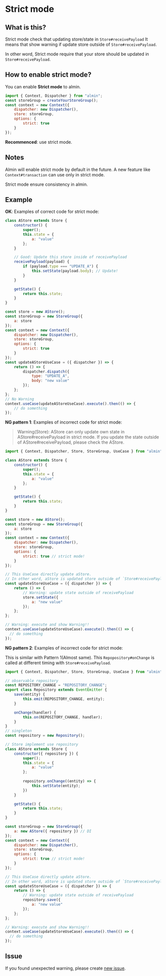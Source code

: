 # Strict mode

## What is this?

Strict mode check that updating store/state in `Store#receivePayload`
It means that show warning if update store outside of `Store#receivePayload`.

In other word, Strict mode require that your store should be updated in `Store#receivePayload`.

## How to enable strict mode?

You can enable **Strict mode** to almin.

```js
import { Context, Dispatcher } from "almin";
const storeGroup = createYourStoreGroup();
const context = new Context({
    dispatcher: new Dispatcher(),
    store: storeGroup,
    options: {
        strict: true
    }
});
```

**Recommenced**: use strict mode.

## Notes

Almin will enable strict mode by default in the future.
A new feature like `Context#transaction` can use only in strict mode.

Strict mode ensure consistency in almin.

## Example

**OK**: Examples of correct code for strict mode:

```js
class AStore extends Store {
    constructor() {
        super();
        this.state = {
            a: "value"
        };
    }

    // Good: Update this store inside of receivePayload
    receivePayload(payload) {
        if (payload.type === "UPDATE_A") {
            this.setState(payload.body); // Update!
        }
    }

    getState() {
        return this.state;
    }
}

const store = new AStore();
const storeGroup = new StoreGroup({
    a: store
});
const context = new Context({
    dispatcher: new Dispatcher(),
    store: storeGroup,
    options: {
        strict: true
    }
});
const updateAStoreUseCase = ({ dispatcher }) => {
    return () => {
        dispatcher.dispatch({
            type: "UPDATE_A",
            body: "new value"
        });
    };
};
// No Warning
context.useCase(updateAStoreUseCase).execute().then(() => {
    // do something
});

```

**NG pattern 1**: Examples of incorrect code for strict mode:

> Warning(Store): AStore can only update own state in AStore#receivePayload in strict mode.
> If you update the state outside of AStore#receivePayload, please check the AStore.

```js
import { Context, Dispatcher, Store, StoreGroup, UseCase } from "almin";

class AStore extends Store {
    constructor() {
        super();
        this.state = {
            a: "value"
        };
    }

    getState() {
        return this.state;
    }
}

const store = new AStore();
const storeGroup = new StoreGroup({
    a: store
});
const context = new Context({
    dispatcher: new Dispatcher(),
    store: storeGroup,
    options: {
        strict: true // strict mode!
    }
});

// This UseCase directly update aStore.
// In other word, aStore is updated store outside of `Store#receivePayload`.
const updateStoreUseCase = ({ dispatcher }) => {
    return () => {
        // Warning: update state outside of receivePayload
        store.setState({
            a: "new value"
        });
    };
};

// Warning: execute and show Warning!!
context.useCase(updateStoreUseCase).execute().then(() => {
  // do something
});
```

**NG pattern 2**: Examples of incorrect code for strict mode:

This is similar with Pattern 1(Almost same).
This `Repopository#onChange` is called at different timing with `Store#receivePayload`. 


```js
import { Context, Dispatcher, Store, StoreGroup, UseCase } from "almin";

// observable repository
const REPOSITORY_CHANGE = "REPOSITORY_CHANGE";
export class Repository extends EventEmitter {
    save(entity) {
        this.emit(REPOSITORY_CHANGE, entity);
    }

    onChange(handler) {
        this.on(REPOSITORY_CHANGE, handler);
    }
}
// singleton
const repository = new Repository();

// Store implement use repository
class AStore extends Store {
    constructor({ repository }) {
        super();
        this.state = {
            a: "value"
        };
        
        repository.onChange((entity) => {
            this.setState(entity);
        })
    }

    getState() {
        return this.state;
    }
}

const storeGroup = new StoreGroup({
    a: new AStore({ repository }) // DI
});
const context = new Context({
    dispatcher: new Dispatcher(),
    store: storeGroup,
    options: {
        strict: true // strict mode!
    }
});

// This UseCase directly update aStore.
// In other word, aStore is updated store outside of `Store#receivePayload`.
const updateStoreUseCase = ({ dispatcher }) => {
    return () => {
        // Warning: update state outside of receivePayload
        repository.save({
            a: "new value"
        });
    };
};

// Warning: execute and show Warning!!
context.useCase(updateStoreUseCase).execute().then(() => {
  // do something
});
```

## Issue

<!-- textlint-disable -->

If you found unexpected warning, please create [new issue](https://github.com/almin/almin/issues/new).

